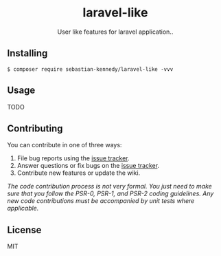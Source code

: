 <h1 align="center"> laravel-like </h1>

<p align="center"> User like features for laravel application..</p>


## Installing

```shell
$ composer require sebastian-kennedy/laravel-like -vvv
```

## Usage

TODO

## Contributing

You can contribute in one of three ways:

1. File bug reports using the [issue tracker](https://github.com/sebastian-kennedy/laravel-like/issues).
2. Answer questions or fix bugs on the [issue tracker](https://github.com/sebastian-kennedy/laravel-like/issues).
3. Contribute new features or update the wiki.

_The code contribution process is not very formal. You just need to make sure that you follow the PSR-0, PSR-1, and PSR-2 coding guidelines. Any new code contributions must be accompanied by unit tests where applicable._

## License

MIT